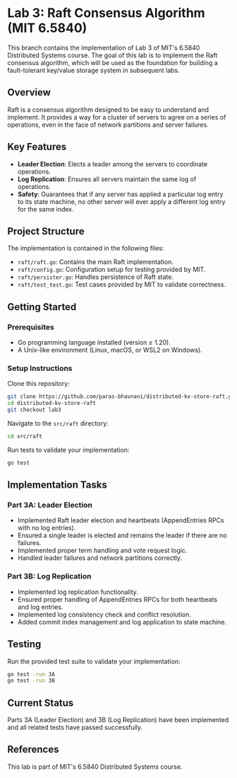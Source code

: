 # Lab 3: Raft Consensus Algorithm (MIT 6.5840)

This branch contains the implementation of Lab 3 of MIT's 6.5840 Distributed Systems course. The goal of this lab is to implement the Raft consensus algorithm, which will be used as the foundation for building a fault-tolerant key/value storage system in subsequent labs.

## Overview

Raft is a consensus algorithm designed to be easy to understand and implement. It provides a way for a cluster of servers to agree on a series of operations, even in the face of network partitions and server failures.

## Key Features

- **Leader Election**: Elects a leader among the servers to coordinate operations.
- **Log Replication**: Ensures all servers maintain the same log of operations.
- **Safety**: Guarantees that if any server has applied a particular log entry to its state machine, no other server will ever apply a different log entry for the same index.

## Project Structure

The implementation is contained in the following files:

- `raft/raft.go`: Contains the main Raft implementation.
- `raft/config.go`: Configuration setup for testing provided by MIT.
- `raft/persister.go`: Handles persistence of Raft state.
- `raft/test_test.go`: Test cases provided by MIT to validate correctness.

## Getting Started

### Prerequisites

- Go programming language installed (version ≥ 1.20).
- A Unix-like environment (Linux, macOS, or WSL2 on Windows).

### Setup Instructions

Clone this repository:

```bash
git clone https://github.com/paras-bhavnani/distributed-kv-store-raft.git
cd distributed-kv-store-raft
git checkout lab3
```

Navigate to the `src/raft` directory:

```bash
cd src/raft
```

Run tests to validate your implementation:

```bash
go test
```

## Implementation Tasks

### Part 3A: Leader Election

- Implemented Raft leader election and heartbeats (AppendEntries RPCs with no log entries).
- Ensured a single leader is elected and remains the leader if there are no failures.
- Implemented proper term handling and vote request logic.
- Handled leader failures and network partitions correctly.

### Part 3B: Log Replication

- Implemented log replication functionality.
- Ensured proper handling of AppendEntries RPCs for both heartbeats and log entries.
- Implemented log consistency check and conflict resolution.
- Added commit index management and log application to state machine.

## Testing

Run the provided test suite to validate your implementation:

```bash
go test -run 3A
go test -run 3B
```

## Current Status

Parts 3A (Leader Election) and 3B (Log Replication) have been implemented and all related tests have passed successfully.

## References

This lab is part of MIT's 6.5840 Distributed Systems course.

